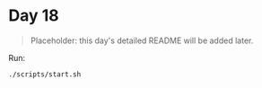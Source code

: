 # Day 18

> Placeholder: this day's detailed README will be added later.

Run:
```bash
./scripts/start.sh
```
